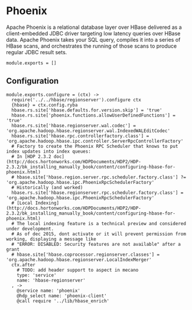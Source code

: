 
# Phoenix

Apache Phoenix is a relational database layer over HBase delivered as a client-embedded
JDBC driver targeting low latency queries over HBase data. Apache Phoenix takes
your SQL query, compiles it into a series of HBase scans, and orchestrates the
running of those scans to produce regular JDBC result sets.

    module.exports = []

## Configuration

    module.exports.configure = (ctx) ->
      require('../../hbase/regionserver').configure ctx
      {hbase} = ctx.config.ryba
      hbase.rs.site['hbase.defaults.for.version.skip'] = 'true'
      hbase.rs.site['phoenix.functions.allowUserDefinedFunctions'] = 'true'
      hbase.rs.site['hbase.regionserver.wal.codec'] = 'org.apache.hadoop.hbase.regionserver.wal.IndexedWALEditCodec'
      hbase.rs.site['hbase.rpc.controllerfactory.class'] = 'org.apache.hadoop.hbase.ipc.controller.ServerRpcControllerFactory'
      # Factory to create the Phoenix RPC Scheduler that knows to put index updates into index queues:
      # In [HDP 2.3.2 doc](http://docs.hortonworks.com/HDPDocuments/HDP2/HDP-2.3.2/bk_installing_manually_book/content/configuring-hbase-for-phoenix.html)
      # hbase.site['hbase.region.server.rpc.scheduler.factory.class'] ?= 'org.apache.hadoop.hbase.ipc.PhoenixRpcSchedulerFactory'
      # Historically (and worked)
      hbase.rs.site['hbase.regionserver.rpc.scheduler.factory.class'] = 'org.apache.hadoop.hbase.ipc.PhoenixRpcSchedulerFactory'
      # [Local Indexing](http://docs.hortonworks.com/HDPDocuments/HDP2/HDP-2.3.2/bk_installing_manually_book/content/configuring-hbase-for-phoenix.html)
      # The local indexing feature is a technical preview and considered under development.
      # As of dec 2015, dont activate or it will prevent permission from working, displaying a message like
      # "ERROR: DISABLED: Security features are not available" after a grant 
      # hbase.site['hbase.coprocessor.regionserver.classes'] = 'org.apache.hadoop.hbase.regionserver.LocalIndexMerger'
      ctx.after
        # TODO: add header support to aspect in mecano
        type: 'service'
        name: 'hbase-regionserver'
      , ->
        @service name: 'phoenix'
        @hdp_select name: 'phoenix-client'
        @call require '../lib/hbase_enrich'

